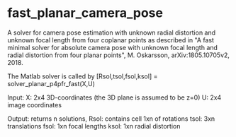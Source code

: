 # fast_planar_camera_pose
A solver for camera pose estimation with unknown radial distortion and unknown focal length from four coplanar points as described in "A fast minimal solver for absolute camera pose with unknown focal length and radial distortion from four planar points", M. Oskarsson, arXiv:1805.10705v2, 2018.

The Matlab solver is called by
[Rsol,tsol,fsol,ksol] = solver_planar_p4pfr_fast(X,U)

Input:
X: 2x4 3D-coordinates (the 3D plane is assumed to be z=0) 
U: 2x4 image coordinates

Output:
returns n solutions, 
Rsol: contains cell 1xn of rotations
tsol: 3xn translations
fsol: 1xn focal lengths
ksol: 1xn radial distortion 
